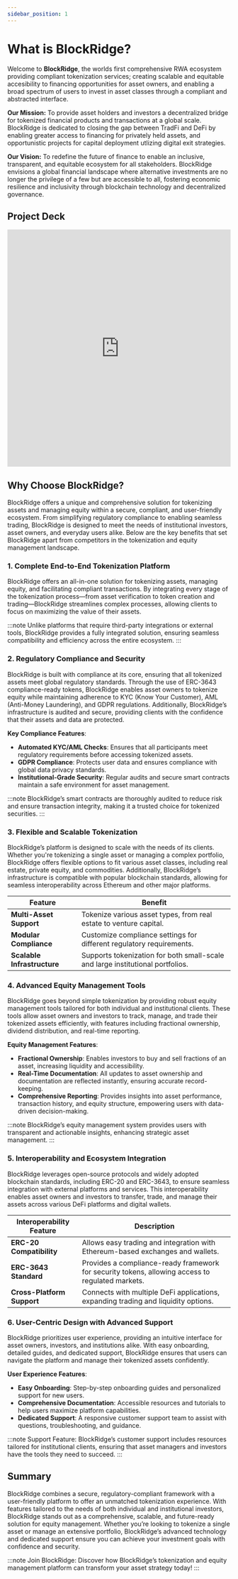 ```yaml
---
sidebar_position: 1
---
```


# What is BlockRidge?
Welcome to **BlockRidge**, the worlds first comprehensive RWA ecosystem providing compliant tokenization services; creating scalable and equitable accesibility to financing opportunities for asset owners, and enabling a broad spectrum of users to invest in asset classes through a compliant and abstracted interface. 

**Our Mission:** To provide asset holders and investors a decentralized bridge for tokenized financial products and transactions at a global scale. BlockRidge is dedicated to closing the gap between TradFi and DeFi by enabling greater access to financing for privately held assets, and opportunistic projects for capital deployment utlizing digital exit strategies.

**Our Vision:** To redefine the future of finance to enable an inclusive, transparent, and equitable ecosystem for all stakeholders. BlockRidge envisions a global financial landscape where alternative investments are no longer the privilege of a few but are accessible to all, fostering economic resilience and inclusivity through blockchain technology and decentralized governance. 

## Project Deck

<iframe src="https://valuit.com/docs/project-deck.pdf" width="100%" height="535" frameborder="0"></iframe>

## Why Choose BlockRidge?

BlockRidge offers a unique and comprehensive solution for tokenizing assets and managing equity within a secure, compliant, and user-friendly ecosystem. From simplifying regulatory compliance to enabling seamless trading, BlockRidge is designed to meet the needs of institutional investors, asset owners, and everyday users alike. Below are the key benefits that set BlockRidge apart from competitors in the tokenization and equity management landscape.

### 1. Complete End-to-End Tokenization Platform

BlockRidge offers an all-in-one solution for tokenizing assets, managing equity, and facilitating compliant transactions. By integrating every stage of the tokenization process—from asset verification to token creation and trading—BlockRidge streamlines complex processes, allowing clients to focus on maximizing the value of their assets.

:::note
Unlike platforms that require third-party integrations or external tools, BlockRidge provides a fully integrated solution, ensuring seamless compatibility and efficiency across the entire ecosystem.
:::

### 2. Regulatory Compliance and Security

BlockRidge is built with compliance at its core, ensuring that all tokenized assets meet global regulatory standards. Through the use of ERC-3643 compliance-ready tokens, BlockRidge enables asset owners to tokenize equity while maintaining adherence to KYC (Know Your Customer), AML (Anti-Money Laundering), and GDPR regulations. Additionally, BlockRidge’s infrastructure is audited and secure, providing clients with the confidence that their assets and data are protected.

**Key Compliance Features**:

- **Automated KYC/AML Checks**: Ensures that all participants meet regulatory requirements before accessing tokenized assets.
- **GDPR Compliance**: Protects user data and ensures compliance with global data privacy standards.
- **Institutional-Grade Security**: Regular audits and secure smart contracts maintain a safe environment for asset management.

:::note
BlockRidge’s smart contracts are thoroughly audited to reduce risk and ensure transaction integrity, making it a trusted choice for tokenized securities.
:::

### 3. Flexible and Scalable Tokenization

BlockRidge’s platform is designed to scale with the needs of its clients. Whether you're tokenizing a single asset or managing a complex portfolio, BlockRidge offers flexible options to fit various asset classes, including real estate, private equity, and commodities. Additionally, BlockRidge’s infrastructure is compatible with popular blockchain standards, allowing for seamless interoperability across Ethereum and other major platforms.

| Feature | Benefit |
| --- | --- |
| **Multi-Asset Support** | Tokenize various asset types, from real estate to venture capital. |
| **Modular Compliance** | Customize compliance settings for different regulatory requirements. |
| **Scalable Infrastructure** | Supports tokenization for both small-scale and large institutional portfolios. |

### 4. Advanced Equity Management Tools

BlockRidge goes beyond simple tokenization by providing robust equity management tools tailored for both individual and institutional clients. These tools allow asset owners and investors to track, manage, and trade their tokenized assets efficiently, with features including fractional ownership, dividend distribution, and real-time reporting.

**Equity Management Features**:

- **Fractional Ownership**: Enables investors to buy and sell fractions of an asset, increasing liquidity and accessibility.
- **Real-Time Documentation**: All updates to asset ownership and documentation are reflected instantly, ensuring accurate record-keeping.
- **Comprehensive Reporting**: Provides insights into asset performance, transaction history, and equity structure, empowering users with data-driven decision-making.

:::note
BlockRidge’s equity management system provides users with transparent and actionable insights, enhancing strategic asset management.
:::

### 5. Interoperability and Ecosystem Integration

BlockRidge leverages open-source protocols and widely adopted blockchain standards, including ERC-20 and ERC-3643, to ensure seamless integration with external platforms and services. This interoperability enables asset owners and investors to transfer, trade, and manage their assets across various DeFi platforms and digital wallets.

| Interoperability Feature | Description |
| --- | --- |
| **ERC-20 Compatibility** | Allows easy trading and integration with Ethereum-based exchanges and wallets. |
| **ERC-3643 Standard** | Provides a compliance-ready framework for security tokens, allowing access to regulated markets. |
| **Cross-Platform Support** | Connects with multiple DeFi applications, expanding trading and liquidity options. |

### 6. User-Centric Design with Advanced Support

BlockRidge prioritizes user experience, providing an intuitive interface for asset owners, investors, and institutions alike. With easy onboarding, detailed guides, and dedicated support, BlockRidge ensures that users can navigate the platform and manage their tokenized assets confidently.

**User Experience Features**:

- **Easy Onboarding**: Step-by-step onboarding guides and personalized support for new users.
- **Comprehensive Documentation**: Accessible resources and tutorials to help users maximize platform capabilities.
- **Dedicated Support**: A responsive customer support team to assist with questions, troubleshooting, and guidance.

:::note
Support Feature: BlockRidge’s customer support includes resources tailored for institutional clients, ensuring that asset managers and investors have the tools they need to succeed.
:::

## Summary

BlockRidge combines a secure, regulatory-compliant framework with a user-friendly platform to offer an unmatched tokenization experience. With features tailored to the needs of both individual and institutional investors, BlockRidge stands out as a comprehensive, scalable, and future-ready solution for equity management. Whether you’re looking to tokenize a single asset or manage an extensive portfolio, BlockRidge’s advanced technology and dedicated support ensure you can achieve your investment goals with confidence and security.

:::note
Join BlockRidge: Discover how BlockRidge’s tokenization and equity management platform can transform your asset strategy today!
:::
